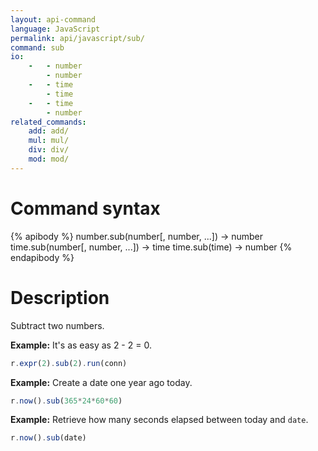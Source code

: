 ```yaml
---
layout: api-command
language: JavaScript
permalink: api/javascript/sub/
command: sub
io:
    -   - number
        - number
    -   - time
        - time
    -   - time
        - number
related_commands:
    add: add/
    mul: mul/
    div: div/
    mod: mod/
---
```


# Command syntax #

{% apibody %}
number.sub(number[, number, ...]) &rarr; number
time.sub(number[, number, ...]) &rarr; time
time.sub(time) &rarr; number
{% endapibody %}

# Description #

Subtract two numbers.

__Example:__ It's as easy as 2 - 2 = 0.

```js
r.expr(2).sub(2).run(conn)
```

__Example:__ Create a date one year ago today.

```js
r.now().sub(365*24*60*60)
```

__Example:__ Retrieve how many seconds elapsed between today and `date`.

```js
r.now().sub(date)
```
